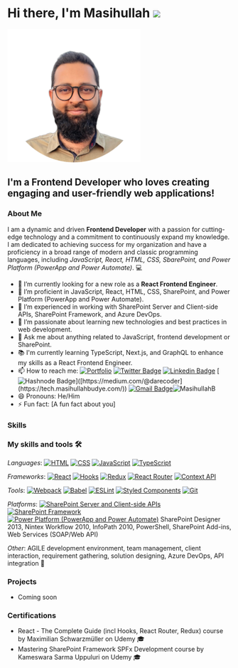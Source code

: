 # Hi there, I'm Masihullah <img src="https://media.giphy.com/media/hvRJCLFzcasrR4ia7z/giphy.gif" width="25px">

<img src="./assets/images/profile-pic-cicle-5-2-23.png" alt="My photo" height=300 width=300 />
<!-- ![My photo](./assets/images/profile-pic-cicle-5-2-23.png)-->

## I'm a Frontend Developer who loves creating engaging and user-friendly web applications!

### About Me

I am a dynamic and driven **Frontend Developer** with a passion for cutting-edge technology and a commitment to continuously expand my knowledge. I am dedicated to achieving success for my organization and have a proficiency in a broad range of modern and classic programming languages, including *JavaScript, React, HTML, CSS, SbarePoint, and Power Platform (PowerApp and Power Automate)*. 💻

- 🔭 I’m currently looking for a new role as a **React Frontend Engineer**.
- 🌱 I’m proficient in JavaScript, React, HTML, CSS, SharePoint, and Power Platform (PowerApp and Power Automate).
- 👯 I’m experienced in working with SharePoint Server and Client-side APIs, SharePoint Framework, and Azure DevOps.
- 🤔 I’m passionate about learning new technologies and best practices in web development.
- 💬 Ask me about anything related to JavaScript, frontend development or SharePoint.
- 📚 I'm currently learning TypeScript, Next.js, and GraphQL to enhance my skills as a React Frontend Engineer.
- 📫 How to reach me: [![Portfolio](https://img.shields.io/badge/Portfolio-Coming%20Soon!-white?style=for-the-badge&logo=firefox&logoColor=#FF7139)](http://www.masihullahbudye.com/)
[![Twitter Badge](https://img.shields.io/badge/masihullahbudye-blue?style=for-the-badge&logo=twitter&logoColor=white&link=https://twitter.com/masihullahbudye)](https://twitter.com/masihullahbudye/)
[![Linkedin Badge](https://img.shields.io/badge/-Masihullah%20Budye-blue?style=for-the-badge&logo=Linkedin&logoColor=white&link=https://www.linkedin.com/in/masihullah-budye/)](https://www.linkedin.com/in/masihullah-budye/)
[![Hashnode Badge](https://img.shields.io/badge/Hashnode-2962FF?style=for-the-badge&logo=hashnode&logoColor=white&link=[https://medium.com/@darecoder/](https://tech.masihullahbudye.com/))]([https://medium.com/@darecoder](https://tech.masihullahbudye.com/))
[![Gmail Badge](https://img.shields.io/badge/-masihullah.ib@gmail.com-c14438?style=for-the-badge&logo=Gmail&logoColor=white&link=mailto:masihullah.ib@gmail.com)](mailto:masihullah.ib@gmail.com)<img src="https://komarev.com/ghpvc/?username=masihullahb" alt="MasihullahB"/>
- 😄 Pronouns: He/Him
- ⚡ Fun fact: [A fun fact about you]

### Skills

### My skills and tools 🛠️

*Languages*: [![HTML](https://img.shields.io/badge/HTML-E34F26?style=flat&logo=html5&logoColor=white)](https://developer.mozilla.org/en-US/docs/Web/HTML)
[![CSS](https://img.shields.io/badge/CSS-1572B6?style=flat&logo=css3&logoColor=white)](https://developer.mozilla.org/en-US/docs/Web/CSS)
[![JavaScript](https://img.shields.io/badge/JavaScript-F7DF1E?style=flat&logo=javascript&logoColor=black)](https://developer.mozilla.org/en-US/docs/Web/JavaScript)
[![TypeScript](https://img.shields.io/badge/TypeScript-007ACC?style=flat&logo=typescript&logoColor=white)](https://www.typescriptlang.org/)

*Frameworks*: [![React](https://img.shields.io/badge/React-61DAFB?style=flat&logo=react&logoColor=black)](https://reactjs.org/)
[![Hooks](https://img.shields.io/badge/Hooks-61DAFB?style=flat&logo=react&logoColor=black)](https://reactjs.org/docs/hooks-intro.html)
[![Redux](https://img.shields.io/badge/Redux-764ABC?style=flat&logo=redux&logoColor=white)](https://redux.js.org/)
[![React Router](https://img.shields.io/badge/React%20Router-CA4245?style=flat&logo=react-router&logoColor=white)](https://reactrouter.com/)
[![Context API](https://img.shields.io/badge/Context%20API-61DAFB?style=flat&logo=react&logoColor=black)](https://reactjs.org/docs/context.html)

*Tools*: [![Webpack](https://img.shields.io/badge/Webpack-8DD6F9?style=flat&logo=webpack&logoColor=black)](https://webpack.js.org/)
[![Babel](https://img.shields.io/badge/Babel-F9DC3E?style=flat&logo=babel&logoColor=black)](https://babeljs.io/)
[![ESLint](https://img.shields.io/badge/ESLint-4B32C3?style=flat&logo=eslint&logoColor=white)](https://eslint.org/)
[![Styled Components](https://img.shields.io/badge/Styled%20Components-DB7093?style=flat&logo=styled-components&logoColor=white)](https://styled-components.com/)
[![Git](https://img.shields.io/badge/Git-F05032?style=flat&logo=git&logoColor=white)](https://git-scm.com/)

*Platforms*: [![SharePoint Server and Client-side APIs](https://img.shields.io/badge/SharePoint%20Server%20and%20Client--side%20APIs-0078D4?style=flat&logo=microsoft-sharepoint&logoColor=white)](https://docs.microsoft.com/en-us/sharepoint/dev/sp-add-ins/sharepoint-net-server-csom-jsom-and-rest-api-index)
[![SharePoint Framework](https://img.shields.io/badge/SharePoint%20Framework-0078D4?style=flat&logo=microsoft-sharepoint&logoColor=white)](https://docs.microsoft.com/en-us/sharepoint/dev/spfx/sharepoint-framework-overview)
[![Power Platform (PowerApp and Power Automate)](https://img.shields.io/badge/Power%20Platform%20(PowerApp%20and%20Power%20Automate)-F2C811?style=flat&logo=microsoft-power-platform&logoColor=black)](https://powerplatform.microsoft.com/en-us/)
SharePoint Designer 2013, Nintex Workflow 2010, InfoPath 2010, PowerShell, SharePoint Add-ins, Web Services (SOAP/Web API)

*Other*: AGILE development environment, team management, client interaction, requirement gathering, solution designing, Azure DevOps, API integration 🤝

### Projects

- Coming soon

### Certifications

- React - The Complete Guide (incl Hooks, React Router, Redux) course by Maximilian Schwarzmüller on Udemy 🎓
- Mastering SharePoint Framework SPFx Development course by Kameswara Sarma Uppuluri on Udemy 🎓
<!--
- [Email](masihullah.budye@outlook.com) 📧
- [LinkedIn](https://www.linkedin.com/in/masihullah-budye/) 💼
- [Twitter](https://twitter.com/masihullahbudye) 🐦
- [Website: Coming soon!](http://www.masihullahbudye.com/) 🌐

[![Email](https://img.shields.io/badge/Email-masihullah.ib@gmail.com-red)](mailto:masihullah.ib@gmail.com)
[![LinkedIn](https://img.shields.io/badge/LinkedIn-Masihullah%20Budye-blue)](https://www.linkedin.com/in/masihullah-budye/)
[![Twitter](https://img.shields.io/badge/Twitter-masihullahbudye-blue)](https://twitter.com/masihullahbudye/)
[![Personal Dev portfolio site](https://img.shields.io/badge/Portfolio-Coming%20Soon!-green)](http://www.masihullahbudye.com/)
[![Hashnode blog](https://img.shields.io/badge/Hashnode-Blog-darkblue)](https://tech.masihullahbudye.com/)
-->



<!--
**MasihullahB/MasihullahB** is a ✨ _special_ ✨ repository because its `README.md` (this file) appears on your GitHub profile.

Here are some ideas to get you started:

- 🔭 I’m currently working on ...
- 🌱 I’m currently learning ...
- 👯 I’m looking to collaborate on ...
- 🤔 I’m looking for help with ...
- 💬 Ask me about ...
- 📫 How to reach me: ...
- 😄 Pronouns: ...
- ⚡ Fun fact: ...
-->
